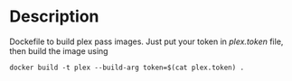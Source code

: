 # Description

Dockefile to build plex pass images. Just put your token in *plex.token* file, then build the image using

```
docker build -t plex --build-arg token=$(cat plex.token) .
```
